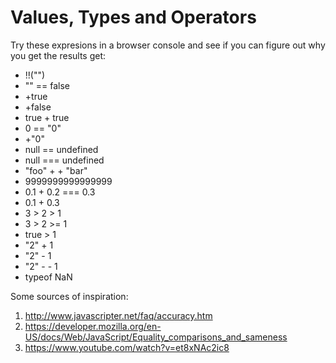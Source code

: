 # Values, Types and Operators

Try these expresions in a browser console and see if you can figure out why you get the results get:

* !!("")
* "" == false
* +true
* +false
* true + true
* 0 == "0"
* +"0"
* null == undefined
* null === undefined
* "foo" + + "bar"
* 9999999999999999
* 0.1 + 0.2 === 0.3
* 0.1 + 0.3
* 3 > 2 > 1
* 3 > 2 >= 1
* true > 1
* "2" + 1
* "2" - 1
* "2" -  - 1
* typeof NaN

Some sources of inspiration:
1. http://www.javascripter.net/faq/accuracy.htm
1. https://developer.mozilla.org/en-US/docs/Web/JavaScript/Equality_comparisons_and_sameness
1. https://www.youtube.com/watch?v=et8xNAc2ic8
